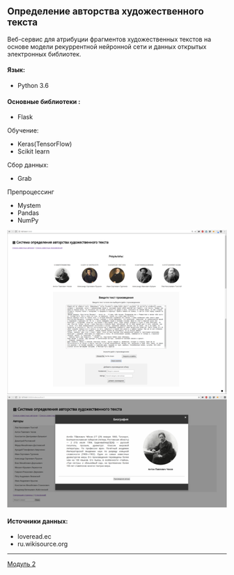 ## Определение авторства художественного текста

Веб-сервис для  атрибуции фрагментов художественных текстов на основе модели рекуррентной нейронной сети и данных открытых электронных библиотек. 

#### Язык:
  - Python 3.6

#### Основные библиотеки :
  - Flask
  
Обучение:
  - Keras(TensorFlow)
  - Scikit learn
  
Сбор данных:
  - Grab

Препроцессинг
  - Mystem
  - Pandas
  - NumPy

![_](img1.png)
![_](img2.png)


#### Источники данных:
  - loveread.ec 
  - ru.wikisource.org
  
_________

[Модуль 2](https://github.com/JointEntropy/author_identification2)

